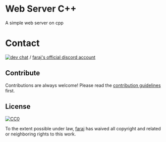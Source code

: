 # Web Server C++
A simple web server on cpp

# Contact
[![dev chat](https://discordapp.com/api/guilds/765925217595817984/widget.png?style=shield)](https://discord.gg/gtps)
/
[faraj's official discord account](https://discord.com/users/635406751495356436)

## Contribute

Contributions are always welcome!
Please read the [contribution guidelines](contributing.md) first.

## License

[![CC0](https://licensebuttons.net/p/zero/1.0/88x31.png)](https://creativecommons.org/publicdomain/zero/1.0/)

To the extent possible under law, [faraj](https://faraaj.github.io) has waived all copyright and related or neighboring rights to this work.

